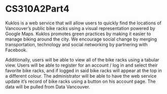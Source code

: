 CS310A2Part4
============

Kuklos is a web service that will allow users to quickly find the locations of Vancouver’s public bike racks using a visual representation powered by Google Maps. Kuklos promotes green practices by making it easier to manage biking around the city. We encourage social change by merging transportation, technology and social networking by partnering with Facebook. 

Additionally, users will be able to view all of the bike racks using a tabular view. Users will be able to register for an account / log in and select their favorite bike racks, and if logged in said bike racks will appear at the top in a different colour. The administrator will be able to have the web service update it’s record of bike racks using a button on his account page. The data will be pulled from Data Vancouver.
